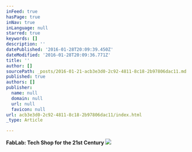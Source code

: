 ```yaml
---
inFeed: true
hasPage: true
inNav: true
inLanguage: null
starred: true
keywords: []
description: ''
datePublished: '2016-01-28T20:09:39.450Z'
dateModified: '2016-01-28T20:09:36.771Z'
title: ''
author: []
sourcePath: _posts/2016-01-21-acb3e3d0-2c92-4811-8c18-2b97806dac11.md
published: true
authors: []
publisher:
  name: null
  domain: null
  url: null
  favicon: null
url: acb3e3d0-2c92-4811-8c18-2b97806dac11/index.html
_type: Article

---
```

**FabLab: Tech Shop for the 21st Century**
![](https://s3-us-west-2.amazonaws.com/the-grid-img/p/10432235bd56a4847bb7f6de36637de21192317f.png)